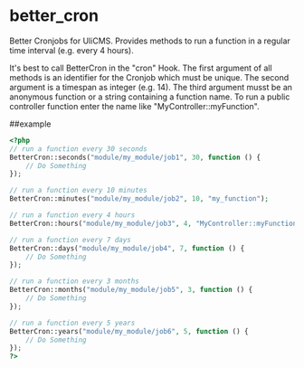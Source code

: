 # better_cron

Better Cronjobs for UliCMS.
Provides methods to run a function in a regular time interval (e.g. every 4 hours).

It's best to call BetterCron in the "cron" Hook.
The first argument of all methods is an identifier for the Cronjob which must be unique.
The second argument is a timespan as integer (e.g. 14).
The third argument musst be an anonymous function or a string containing a function name.
To run a public controller function enter the name like "MyController::myFunction".

##example

```php
<?php
// run a function every 30 seconds
BetterCron::seconds("module/my_module/job1", 30, function () {
    // Do Something
});

// run a function every 10 minutes
BetterCron::minutes("module/my_module/job2", 10, "my_function");

// run a function every 4 hours
BetterCron::hours("module/my_module/job3", 4, "MyController::myFunction");

// run a function every 7 days
BetterCron::days("module/my_module/job4", 7, function () {
    // Do Something
});

// run a function every 3 months
BetterCron::months("module/my_module/job5", 3, function () {
    // Do Something
});

// run a function every 5 years
BetterCron::years("module/my_module/job6", 5, function () {
    // Do Something
});
?>
```